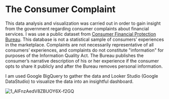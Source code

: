 # The Consumer Complaint
This data analysis and visualization was carried out in order to gain insight from the government regarding consumer complaints about financial services.
I was use a public dataset from [Consumer Financial Protection Bureau](https://www.consumerfinance.gov/data-research/consumer-complaints/).
This database is not a statistical sample of consumers’ experiences in the marketplace. Complaints are not necessarily representative of all consumers’ experiences, and complaints do not constitute "information" for purposes of the Information Quality Act. The Bureau publishes the consumer’s narrative description of his or her experience if the consumer opts to share it publicly and after the Bureau removes personal information.

I am used Google BigQuery to gather the data and Looker Studio (Google DataStudio) to visualize the data into an insightful dashboard.

![1_AIFnzAedV8ZBUOY6X-f2GQ](https://user-images.githubusercontent.com/110964962/185071183-12794310-82d9-4def-b4b4-a2ab3eb72c00.png)

